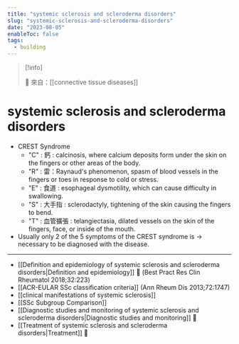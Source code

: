 ```yaml
---
title: "systemic sclerosis and scleroderma disorders"
slug: "systemic-sclerosis-and-scleroderma-disorders"
date: "2023-08-05"
enableToc: false
tags:
  - building
---
```


> [!info]
>
> 🌱 來自：[[connective tissue diseases]]

# systemic sclerosis and scleroderma disorders

- CREST Syndrome
  - "C" : 鈣 : calcinosis, where calcium deposits form under the skin on the fingers or other areas of the body.
  - "R" : 雷：Raynaud's phenomenon, spasm of blood vessels in the fingers or toes in response to cold or stress.
  - "E" : 食道 : esophageal dysmotility, which can cause difficulty in swallowing.
  - "S" : 大手指 : sclerodactyly, tightening of the skin causing the fingers to bend.
  - "T" : 血管擴張 : telangiectasia, dilated vessels on the skin of the fingers, face, or inside of the mouth.
- Usually only 2 of the 5 symptoms of the CREST syndrome is → necessary to be diagnosed with the disease.

---
- [[Definition and epidemiology of systemic sclerosis and scleroderma disorders|Definition and epidemiology]] 󰒖 (Best Pract Res Clin Rheumatol 2018;32:223)
- [[ACR-EULAR SSc classification criteria]] (Ann Rheum Dis 2013;72:1747)
- [[clinical manifestations of systemic sclerosis]]
- [[SSc Subgroup Comparison]]
- [[Diagnostic studies and monitoring of systemic sclerosis and scleroderma disorders|Diagnostic studies and monitoring]] 󰒖
- [[Treatment of systemic sclerosis and scleroderma disorders|Treatment]] 󰒖
